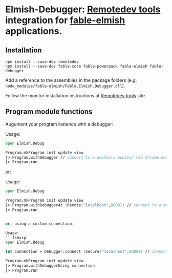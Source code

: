 Elmish-Debugger: [Remotedev tools](https://github.com/zalmoxisus/remotedev) integration for [fable-elmish](https://github.com/fable-compiler/fable-elmish) applications.
=======

## Installation

```shell
npm install --save-dev remotedev
npm install --save-dev fable-core fable-powerpack fable-elmish fable-debugger
```

Add a reference to the assemblies in the package folders (e.g. `node_modules/fable-elmish/Fable.Elmish.Debugger.dll`).

Follow the monitor installation instructions at [Remotedev tools](https://github.com/zalmoxisus/remotedev) site.


## Program module functions
Augument your program instance with a debugger:

Usage:
```fsharp
open Elmish.Debug

Program.mkProgram init update view
|> Program.withDebugger // connect to a devtools monitor via Chrome extension if available
|> Program.run

```

or:

Usage:
```fsharp
open Elmish.Debug

Program.mkProgram init update view
|> Program.withDebuggerAt (Remote("localhost",8000)) // connect to a monitor running on localhost:8000
|> Program.run


or, using a custom connection:

Usage:
```fsharp
open Elmish.Debug

let connection = Debugger.connect (Secure("localhost",8080)) // connect to a monitor over a secure socket

Program.mkProgram init update view
|> Program.withDebuggerUsing connection
|> Program.run

